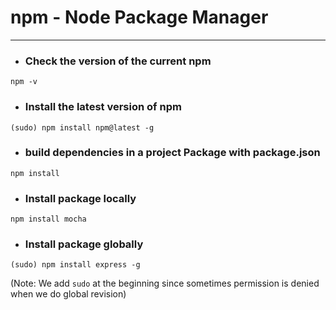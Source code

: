 # npm - Node Package Manager
***
* <h3>Check the version of the current npm</h3>
```
npm -v
```
* <h3>Install the latest version of npm</h3>
```
(sudo) npm install npm@latest -g
```
* <h3>build dependencies in a project Package with package.json</h3>
```
npm install
```
* <h3>Install package locally</h3>
```
npm install mocha
```
* <h3>Install package globally</h3>
```
(sudo) npm install express -g
```
(Note: We add `sudo` at the beginning since sometimes permission is denied when we do global revision)
